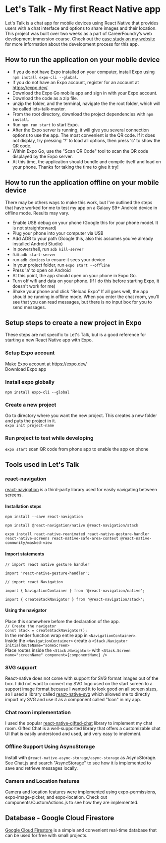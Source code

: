 # Let's Talk - My first React Native app
Let's Talk is a chat app for mobile devices using React Native that provides users with a chat interface and options to share images and their location. This project was built over two weeks as a part of CareerFoundry’s web development immersion course. Check out the [case study on my website](http://rcarpus.github.io/case-studies/lets-talk.html) for more information about the development process for this app.

## How to run the application on your mobile device
- If you do not have Expo installed on your computer, install Expo using `npm install expo-cli --global`.
- If you do not have an Expo account, register for an account at https://expo.dev/.
- Download the Expo Go mobile app and sign in with your Expo account.
- Download the code as a zip file.
- unzip the folder, and the terminal, navigate the the root folder, which will be called lets-talk-master.
- From the root directory, download the project dependencies with `npm install`.
- Run `npm run start` to start Expo.
- After the Expo server is running, it will give you several connection options to use the app. The most convenient is the QR code. If it does not display, try pressing '?' to load all options, then press 'c' to show the QR code.
- Within Expo Go, use the "Scan QR Code" tool to scan the QR code displayed by the Expo server.
- At this time, the application should bundle and compile itself and load on your phone. Thanks for taking the time to give it try!

## How to run the application offline on your mobile device
There may be others ways to make this work, but I've outlined the steps that have worked for me to test my app on a Galaxy S9+ Android device in offline mode. Results may vary. 
- Enable USB debug on your phone (Google this for your phone model. It is not straighforward)
- Plug your phone into your computer via USB
- Add ADB to your path (Google this, also this assumes you've already installed Android Studio)
- In powershell, run `adb kill-server`
- run `adb start-server`
- run `adb devices` to ensure it sees your device
- In your project folder, run `expo start --offline`
- Press 'a' to open on Android
- At this point, the app should open on your phone in Expo Go.
- Turn off wifi and data on your phone. (If I do this before starting Expo, it doesn't work for me)
- Shake your phone and click "Reload Expo"
If all goes well, the app should be running in offline mode. When you enter the chat room, you'll see that you can read messages, but there is no input box for you to send messages.

## Setup steps to create a new project in Expo
These steps are not specific to Let's Talk, but is a good reference for starting a new React Native app with Expo.
### Setup Expo account
Make Expo account at https://expo.dev/  
Download Expo app
### Install expo globally
`npm install expo-cli --global`
### Create a new project
Go to directory where you want the new project. This creates a new folder and puts the project in it.  
`expo init project-name`
### Run project to test while developing
`expo start`
scan QR code from phone app to enable the app on phone

## Tools used in Let's Talk
### react-navigation
[react-navigation](https://reactnavigation.org/docs/getting-started/) is a third-party library used for easily navigating between screens.
#### Installation steps
`npm install --save react-navigation  `

`npm install @react-navigation/native @react-navigation/stack  `

`expo install react-native-reanimated react-native-gesture-handler react-native-screens react-native-safe-area-context @react-native-community/masked-view`
#### Import statements
`// import react native gesture handler`

`import 'react-native-gesture-handler';`

`// import react Navigation`

`import { NavigationContainer } from '@react-navigation/native';`

`import { createStackNavigator } from '@react-navigation/stack';`
#### Using the navigator
Place this somewhere before the declaration of the app.  
`// Create the navigator`  
`const Stack = createStackNavigator();`  
In the render function wrap entire app in `<NavigationContainer>`.  
Inside the `<NavigationContainer>` create a `<Stack.Navigator initialRouteName="someScreen>`  
Place routes inside the `<Stack.Navigator>` with `<Stack.Screen name="screenName" component={componentName} />`
### SVG support
React-native does not come with support for SVG format images out of the box. I did not want to convert my SVG logo used on the start screen to a support image format because I wanted it to look good on all screen sizes, so I used a library called [react-native-svg](https://github.com/react-native-svg/react-native-svg) which allowed me to directly import my SVG and use it as a component called "Icon" in my app.
### Chat room implementation
I used the popular [react-native-gifted-chat](https://github.com/FaridSafi/react-native-gifted-chat) library to implement my chat room. Gifted Chat is a well-supported library that offers a customizable chat UI that is easily understood and used, and very easy to implement.
### Offline Support Using AsyncStorage
Install with `@react-native-async-storage/async-storage` as AsyncStorage. See Chat.js and search "AsyncStorage" to see how it is implemented to save and retrieve messages locally.
### Camera and Location features
Camera and location features were implemented using expo-permissions, expo-image-picker, and expo-location. Check out components/CustomActions.js to see how they are implemented.

## Database - Google Cloud Firestore
[Google Cloud Firestore](https://cloud.google.com/firestore#section-4) is a simple and convenient real-time database that can be used for free with small projects. 
